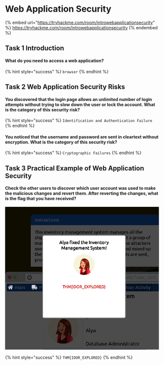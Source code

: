 # Web Application Security

{% embed url="https://tryhackme.com/room/introwebapplicationsecurity" %}
https://tryhackme.com/room/introwebapplicationsecurity
{% endembed %}

## Task 1 Introduction

#### What do you need to access a web application?

{% hint style="success" %}
`browser`
{% endhint %}

## Task 2 Web Application Security Risks

#### You discovered that the login page allows an unlimited number of login attempts without trying to slow down the user or lock the account. What is the category of this security risk?

{% hint style="success" %}
`Identification and Authentication Failure`
{% endhint %}

#### You noticed that the username and password are sent in cleartext without encryption. What is the category of this security risk?

{% hint style="success" %}
`Cryptographic Failures`
{% endhint %}

## Task 3 Practical Example of Web Application Security

#### Check the other users to discover which user account was used to make the malicious changes and revert them. After reverting the changes, what is the flag that you have received?

![](<../../.gitbook/assets/Screenshot from 2022-04-27 07-02-07.png>)

{% hint style="success" %}
`THM{IDOR_EXPLORED}`
{% endhint %}
